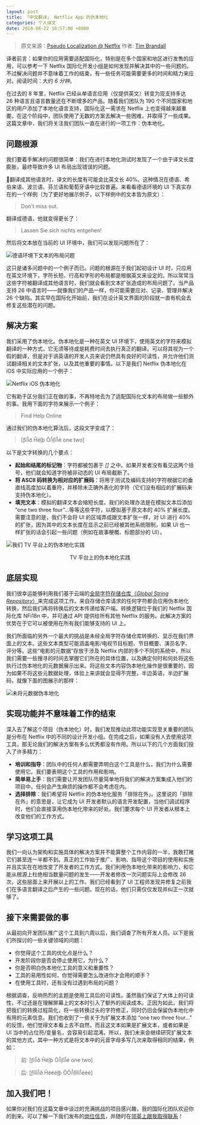 ```yaml
---
layout: post
title: 「中文翻译」 Netflix App 的伪本地化
categories: 个人译文
date: 2018-08-22 16:57:00 +8000
---
```


> 原文来源：[Pseudo Localization @ Netflix](https://medium.com/netflix-techblog/pseudo-localization-netflix-12fff76fbcbe)
作者: [Tim Brandall](https://www.linkedin.com/in/timjbrandall/)

译者前言：如果你的应用需要适配国际化，特别是在多个国家和地区进行发售的应用，可以参考一下 Netflix 国际化开发小组是如何发现并解决其中的一些问题的。不过解决问题并不意味着工作的结束，有一些任务可能需要更多的时间和精力来应对。阅读时间：大约 *6 分钟*。

在过去的 8 年里，Netflix 已经从单语言应用（仅提供英文）转变为现支持多达 26 种语言且语言数量还在不断增多的产品。随着我们团队为 190 个不同国家和地区的用户添加了本地化语言支持，国际化这一需求在 Netflix 上也变得越来越重要。在这个阶段中，团队使用了无数的方案去解决一些困难，并取得了一些成果。这篇文章中，我们将关注我们团队一直在进行的一项工作：伪本地化。

## 问题根源

我们要着手解决的问题很简单：我们在进行本地化测试时发现了一个由于译文长度膨胀，最终导致许多 UI 布局出现错误的问题。

翻译成其他语言时，译文的长度有可能会比英文长 40%。这种情况在德语、希伯来语、波兰语、芬兰语和葡萄牙语中比较普遍。来看看德语环境的 UI 下真实存在的一个样例（为了更好地展示例子，以下样例中的文本皆为原文）：

> Don't miss out.

翻译成德语，他就变得更长了：

> Lassen Sie sich nichts entgehen!

然后将文本放在当前的 UI 环境中，我们可以发现问题所在了：

![德语环境下文本的布局问题](https://cdn-images-1.medium.com/max/1200/1*zb-D8CUoxR4FTjLo48CmSA.png)

这只是诸多问题中的一个例子而已。问题的根源在于我们起初设计 UI 时，只应用在英文环境下，字符长短、行高和字形的布局都是根据英文来设定的。所以常常当这些字符被翻译成其他语言时，我们就会看到文本扩张造成的布局问题了。当产品支持 26 中语言时——就像我们的产品一样，你可能需要应对、记录、管理并解决 26 个缺陷。其实早在国际化开始前，我们在设计英文界面的阶段就一直有机会去修复这些潜在的问题。

## 解决方案

我们采用了伪本地化。伪本地化是一种在英文 UI 环境下，使用英文的字符来模拟翻译的一种方式，它无须等待或是耗费时间去执行真正的翻译。可以将其视为一个假的翻译，但是对于讲英语的开发人员来说仍然具有良好的可读性，并允许他们测试翻译相关的文本扩张，以及其他重要的事情。以下是我们 Netflix 伪本地化在 iOS 中实际应用的一个例子：

![Netflix iOS 伪本地化](https://cdn-images-1.medium.com/max/1200/0*SYa-k-NrwGDbLVjU)

它有助于区分我们正在做的事，不再特地去为了适配国际化文本的布局做一些额外的事。我用下面的字符来展示一个例子：

> Find Help Online

通过我们的伪本地化算法后，这段文字变成了：

> [ƒîกี้ð Ĥéļþ Öกี้ļîกี้é one two]

以下是文字转换的几个要点：

* **起始和结尾的标记物**：字符都被包裹于 *[]* 之中。如果开发者没有看见这两个括号，他们就会知道字符被非动态的 UI 布局截断了。
* **将 ASCII 码转换为相对应的扩展码**：将用于测试及编码支持的字符根据它的垂直线高度加以着重符，并移除未正确外表化的字符（它们没有相应的扩展码来支持伪本地化）。
* **填充文本**：模拟的翻译文本会缩短长度。我们的处理办法是在模拟文本后添加 “one two three four”...等等这些字符，以模拟基于原文本的 40% 扩展长度。需要注意的是，我们不会将 UI 的区域弄成跟文本扩张一样，对 UI 进行 40% 的扩张，因为其中的文本长度在显示之前已经被其他系统限制，如果 UI 也一样扩张的话会引起一些问题（例如在故事梗概、标题部分的 UI）。

![我们 TV 平台上的伪本地化实践](https://cdn-images-1.medium.com/max/1200/0*i_Q-AAgLlg855LDL)
<center>TV 平台上的伪本地化实践</center>

## 底层实现

我们很幸运能够利用我们基于云端的[全局字符存储仓库（*Global String Repository*）](https://medium.com/netflix-techblog/localization-technologies-at-netflix-d033e7b13cf)来完成这项工作。来自存储仓库请求的任何字符都会应用伪本地化转换，然后我们再将转换后的文本传递给客户端。转换逻辑位于我们的 Netflix 国际化库 NFi18n 中，并可通过 API 提供给所有其他 Netflix 的服务。此解决方案的优势在于它可以被使用在所有我们能够支持的 UI 上。

我们所面临的另外一个最大的挑战是未经全局字符存储仓库转换的、显示在我们界面上的文本。这些文本类型可能涵盖电影/电视节目标题、节目概要、演员名字、评分等。这些“电影的元数据”存放于涉及 Netflix 内部的多个不同的系统中，所以我们需要一些搜寻的时间去掌握它们所在的具体位置，以及确定何时和何处将这些执行过伪本地化的元数据展示出来。将这些文本内容伪本地化操作是很重要的，因为如果不将这些元数据处理，体验上来讲就会显得不完整，半边英语，半边扩展码，就像下面的图展示的那样：

![未将元数据伪本地化](https://cdn-images-1.medium.com/max/1200/1*BxBSAb3Kgt3iLasLm_-Pbg.png)

## 实现功能并不意味着工作的结束

深入去了解这个项目（伪本地化）时，我们发现推动此项功能实现至关重要的团队是分布在 Netflix 中的不同的设计开发小组。在完成之后，如果没有人去使用这项工具，那无论我们的解决方案有多么优秀都没有作用。所以以下的几个方面我们投入了许多精力：

* **培训和指导**：团队中的任何人都需要弄明白这个工具是什么，我们为什么需要使用它。我们要表明这个工具的作用和影响。
* **简单易上手**：我们需要让开发团队尽量简单地将我们的解决方案集成入他们的项目中。任何会产生麻烦的操作都不会考虑在内。
* **选择排除**：我们希望将 Netflix 的伪本地化服务「排除在外」。这里说的「排除在外」的意思是，让它成为 UI 开发者默认的语言开发配置，当他们调试程序时，他们会直接享用伪本地化带来的好处。我们要求每个 UI 开发者从根本上改变他们的工作方式。

## 学习这项工具

我们一向认为架构和实施具体的解决方案并不能算整个工作内容的一半，我敢打赌它们甚至连一半都不到。真正的工作始于推广、影响、指导这个项目的使用和实施并且实实在在地改变了开发者的工作方式。我们利用伪本地化带来的影响力，和它能从根源上杜绝相当数量问题的发生——开发者修改一次问题实际上会修改 26 次，这些层面上来开展以上的工作。我们已经看到了 UI 工程师发现并修复之前我们在多语言翻译之后产生的一些问题。现在的话，他们只需仅仅发现并纠正一次就够了。

## 接下来需要做的事

从最初向开发团队推广这个工具到六周以后，我们调查了所有开发人员。以下是我们所探讨的一些关键领域的问题：

* 你觉得这个工具的优化点是什么？
* 开发阶段你是否会停止使用它，为什么？
* 你是否明白伪本地化工具的意义和重要性？
* 工具的易用性如何，你觉得需要怎么改进你才会用的顺手？
* 在使用工具时，还有没有过遇到布局的问题？

根据调查，反响热烈的主题是使用工具后的可读性。虽然我们保证了大体上的可读性，不过还是在理解屏幕上的文本时引入了额外的阅读成本。正因为如此，我们将把我们的转换过程简化，将一些转换过头的字符修正，同时仍旧会保留伪本地化中有用的元素信息。我们也收到了一些关于为扩展文本添加 “one two three four...” 的反馈，他们觉得文本看上去不自然，而且这文本如果是扩展文本，或者如果是 UI 当中的占位符/变量名，会容易引起混淆。所以，我们未来会继续研究扩展文本的其他方式，其中一种方式是将文本中的元音字母多写几次来取得相同的结果，例如：

> 前: [ƒîกี้ð Ĥéļþ Öกี้ļîกี้é one two]

> 后: [ƒîîîกี้ð Ĥéééļþ ÖÖกี้ļîîîกี้ééé]

## 加入我们吧！

如果你对我们在这篇文章中谈过的充满挑战的项目感兴趣，我的国际化团队欢迎你的到来。可以了解一下我们发布的[岗位信息](https://jobs.netflix.com/jobs/864891)，并随时在[领英上跟我取得联系](https://www.linkedin.com/in/timjbrandall/)！